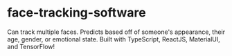 # face-tracking-software
Can track multiple faces. Predicts based off of someone's appearance, their age, gender, or emotional state. Built with TypeScript, ReactJS, MaterialUI, and TensorFlow!
